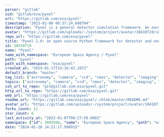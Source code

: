 ```yaml
---
parser: "gitlab"
uid: "gitlab/esa/pyxel"
url: "https://gitlab.com/esa/pyxel"
timestamp: "2023-01-08 00:37:24.688704"
description: "Pyxel is a general detector simulation framework. An easy-to-use framework that can simulate a variety of imaging detector effects combined on images (e.g. radiation and optical effects, noises) made by CCD or CMOS-based detectors."
avatar: "https://gitlab.com/uploads/-/system/project/avatar/10410719/square_logo.png"
repo_url: "https://gitlab.com/esa/pyxel"
title: "Pyxel 1.0: an open source Python framework for detector and end-to-end instrument simulation"
id: 10410719
name: "Pyxel"
name_with_namespace: "European Space Agency / Pyxel"
path: "pyxel"
path_with_namespace: "esa/pyxel"
created_at: "2019-01-17T14:16:43.207Z"
default_branch: "master"
tag_list: ["astronomy", "camera", "ccd", "cmos", "detector", "imaging", "mct", "pixel", "python", "simulation"]
topics: ["astronomy", "camera", "ccd", "cmos", "detector", "imaging", "mct", "pixel", "python", "simulation"]
ssh_url_to_repo: "git@gitlab.com:esa/pyxel.git"
http_url_to_repo: "https://gitlab.com/esa/pyxel.git"
web_url: "https://gitlab.com/esa/pyxel"
readme_url: "https://gitlab.com/esa/pyxel/-/blob/master/README.md"
avatar_url: "https://gitlab.com/uploads/-/system/project/avatar/10410719/square_logo.png"
forks_count: 11
star_count: 6
last_activity_at: "2023-01-07T08:27:59.000Z"
namespace: {"id": 3095506, "name": "European Space Agency", "path": "esa", "kind": "group", "full_path": "esa", "parent_id": null, "avatar_url": "/uploads/-/system/group/avatar/3095506/3287599.png", "web_url": "https://gitlab.com/groups/esa"}
date: "2024-01-20 14:21:17.996915"
---
```

